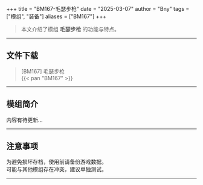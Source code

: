 +++
title = "BM167-毛瑟步枪"
date = "2025-03-07"
author = "Bny"
tags = ["模组", "装备"]
aliases = ["BM167"]
+++

> 本文介绍了模组 **毛瑟步枪** 的功能与特点。

---

## 文件下载

> [BM167] 毛瑟步枪  
{{< pan "BM167" >}}  

---

## 模组简介

>  
内容有待更新...  

---

## 注意事项

>  
为避免损坏存档，使用前请备份游戏数据。  
可能与其他模组存在冲突，建议单独测试。  

---

